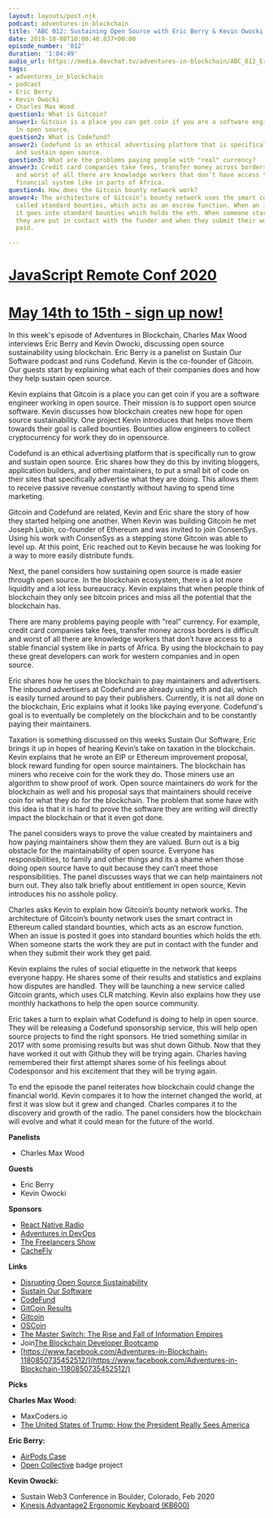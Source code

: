 ```yaml
---
layout: layouts/post.njk
podcast: adventures-in-blockchain
title: 'ABC 012: Sustaining Open Source with Eric Berry & Kevin Owocki'
date: 2019-10-08T10:00:40.837+00:00
episode_number: '012'
duration: '1:04:49'
audio_url: https://media.devchat.tv/adventures-in-blockchain/ABC_012_Eric_Berry_and_Kevin_Owocki.mp3
tags:
- adventures_in_blockchain
- podcast
- Eric Berry
- Kevin Owocki
- Charles Max Wood
question1: What is Gitcoin?
answer1: Gitcoin is a place you can get coin if you are a software engineer working
  in open source.
question2: What is Codefund?
answer2: Codefund is an ethical advertising platform that is specifically run to grow
  and sustain open source.
question3: What are the problems paying people with "real" currency?
answer3: Credit card companies take fees, transfer money across borders is difficult
  and worst of all there are knowledge workers that don’t have access to a stable
  financial system like in parts of Africa.
question4: How does the Gitcoin bounty network work?
answer4: The architecture of Gitcoin’s bounty network uses the smart contract in Ethereum
  called standard bounties, which acts as an escrow function. When an issue is posted
  it goes into standard bounties which holds the eth. When someone starts the work
  they are put in contact with the funder and when they submit their work they get
  paid.

---
```

# [JavaScript Remote Conf 2020](https://devchat.tv/conferences/javascript-remote-2020/ "JavaScript Remote Conf 2020")

# [May 14th to 15th - sign up now!](https://devchat.tv/conferences/javascript-remote-2020/ "JavaScript Remote Conf 2020") 

In this week's episode of Adventures in Blockchain, Charles Max Wood interviews Eric Berry and Kevin Owocki, discussing open source sustainability using blockchain. Eric Berry is a panelist on Sustain Our Software podcast and runs Codefund. Kevin is the co-founder of Gitcoin. Our guests start by explaining what each of their companies does and how they help sustain open source.

Kevin explains that Gitcoin is a place you can get coin if you are a software engineer working in open source. Their mission is to support open source software. Kevin discusses how blockchain creates new hope for open source sustainability. One project Kevin introduces that helps move them towards their goal is called bounties. Bounties allow engineers to collect cryptocurrency for work they do in opensource.

Codefund is an ethical advertising platform that is specifically run to grow and sustain open source. Eric shares how they do this by inviting bloggers, application builders, and other maintainers,  to put a small bit of code on their sites that specifically advertise what they are doing. This allows them to receive passive revenue constantly without having to spend time marketing.

Gitcoin and Codefund are related, Kevin and Eric share the story of how they started helping one another. When Kevin was building Gitcoin he met Joseph Lubin, co-founder of Ethereum and was invited to join ConsenSys. Using his work with ConsenSys as a stepping stone Gitcoin was able to level up. At this point, Eric reached out to Kevin because he was looking for a way to more easily distribute funds.

Next, the panel considers how sustaining open source is made easier through open source. In the blockchain ecosystem, there is a lot more liquidity and a lot less bureaucracy. Kevin explains that when people think of blockchain they only see bitcoin prices and miss all the potential that the blockchain has.

There are many problems paying people with “real” currency. For example, credit card companies take fees, transfer money across borders is difficult and worst of all there are knowledge workers that don’t have access to a stable financial system like in parts of Africa. By using the blockchain to pay these great developers can work for western companies and in open source.

Eric shares how he uses the blockchain to pay maintainers and advertisers. The inbound advertisers at Codefund are already using eth and dai, which is easily turned around to pay their publishers. Currently, it is not all done on the blockchain, Eric explains what it looks like paying everyone. Codefund's goal is to eventually be completely on the blockchain and to be constantly paying their maintainers.

Taxation is something discussed on this weeks Sustain Our Software, Eric brings it up in hopes of hearing Kevin’s take on taxation in the blockchain. Kevin explains that he wrote an EIP or Ethereum improvement proposal, block reward funding for open source maintainers. The blockchain has miners who receive coin for the work they do. Those miners use an algorithm to show proof of work. Open source maintainers do work for the blockchain as well and his proposal says that maintainers should receive coin for what they do for the blockchain. The problem that some have with this idea is that it is hard to prove the software they are writing will directly impact the blockchain or that it even got done.

The panel considers ways to prove the value created by maintainers and how paying maintainers show them they are valued. Burn out is a big obstacle for the maintainability of open source. Everyone has responsibilities, to family and other things and its a shame when those doing open source have to quit because they can’t meet those responsibilities. The panel discusses ways that we can help maintainers not burn out. They also talk briefly about entitlement in open source, Kevin introduces his no asshole policy.

Charles asks Kevin to explain how Gitcoin’s bounty network works. The architecture of Gitcoin’s bounty network uses the smart contract in Ethereum called standard bounties, which acts as an escrow function. When an issue is posted it goes into standard bounties which holds the eth. When someone starts the work they are put in contact with the funder and when they submit their work they get paid.

Kevin explains the rules of social etiquette in the network that keeps everyone happy. He shares some of their results and statistics and explains how disputes are handled. They will be launching a new service called Gitcoin grants, which uses CLR matching. Kevin also explains how they use monthly hackathons to help the open source community.

Eric takes a turn to explain what Codefund is doing to help in open source. They will be releasing a Codefund sponsorship service, this will help open source projects to find the right sponsors. He tried something similar in 2017 with some promising results but was shut down Github. Now that they have worked it out with Github they will be trying again. Charles having remembered their first attempt shares some of his feelings about Codesponsor and his excitement that they will be trying again.

To end the episode the panel reiterates how blockchain could change the financial world. Kevin compares it to how the internet changed the world, at first it was slow but it grew and changed. Charles compares it to the discovery and growth of the radio. The panel considers how the blockchain will evolve and what it could mean for the future of the world.

**Panelists**

* Charles Max Wood

**Guests**

* Eric Berry
* Kevin Owocki

**Sponsors**

* [React Native Radio](https://devchat.tv/react-native-radio/)
* [Adventures in DevOps](https://devchat.tv/adventures-in-devops/)
* [The Freelancers Show](https://devchat.tv/freelancers/)
* [CacheFly](https://www.cachefly.com/)

**Links**

* [Disrupting Open Source Sustainability](https://speakerdeck.com/coderberry/disrupting-open-source-sustainability)
* [Sustain Our Software](https://devchat.tv/sustain-our-software/)
* [CodeFund](https://codefund.io/)
* [GitCoin Results](https://gitcoin.co/results)
* [Gitcoin](https://gitcoin.co/)
* [OSCoin](http://oscoin.io/)
* [The Master Switch: The Rise and Fall of Information Empires](https://www.amazon.com/Master-Switch-Rise-Information-Empires/dp/0307390993/ref=asc_df_0307390993/?tag=hyprod-20&linkCode=df0&hvadid=312025907421&hvpos=1o1&hvnetw=g&hvrand=10362814121834003069&hvpone=&hvptwo=&hvqmt=&hvdev=c&hvdvcmdl=&hvlocint=&hvlocphy=9029751&hvtargid=pla-402600891829&psc=1)
* Join[The Blockchain Developer Bootcamp](http://www.dappuniversity.com/bootcamp)
* [https://www.facebook.com/Adventures-in-Blockchain-1180850735452512/](https://www.facebook.com/Adventures-in-Blockchain-1180850735452512/)

**Picks**

**Charles Max Wood:**

* MaxCoders.io
* [The United States of Trump: How the President Really Sees America](https://www.amazon.com/United-States-Trump-President-America/dp/125023722X)

**Eric Berry:**

* [AirPods Case](https://www.amazon.com/AirPods-Leather-Amoysanli-Airpods-Keychain/dp/B07TMMB4SX/ref=asc_df_B07TMMB4SX/?tag=hyprod-20&linkCode=df0&hvadid=366289984963&hvpos=1o4&hvnetw=g&hvrand=4987888420241274532&hvpone=&hvptwo=&hvqmt=&hvdev=c&hvdvcmdl=&hvlocint=&hvlocphy=9029751&hvtargid=pla-810760983062&psc=1&tag=&ref=&adgrpid=74356900777&hvpone=&hvptwo=&hvadid=366289984963&hvpos=1o4&hvnetw=g&hvrand=4987888420241274532&hvqmt=&hvdev=c&hvdvcmdl=&hvlocint=&hvlocphy=9029751&hvtargid=pla-810760983062)
* [Open Collective](https://opencollective.com/) badge project

**Kevin Owocki:**

* Sustain Web3 Conference in Boulder, Colorado, Feb 2020
* [Kinesis Advantage2 Ergonomic Keyboard (KB600)](https://www.amazon.com/Kinesis-Advantage2-Ergonomic-Keyboard-KB600/dp/B01KR1C5PY/ref=sr_1_2?gclid=Cj0KCQjwoebsBRCHARIsAC3JP0JpvHOxPL0JAIZW7vxXXDdKEQGwpObzX6pkYPJmphl_B_CWOmTs5qkaAiKgEALw_wcB&hvadid=198202643706&hvdev=c&hvlocphy=9029751&hvnetw=g&hvpos=1t1&hvqmt=e&hvrand=15363317019270087245&hvtargid=kwd-301696958095&hydadcr=18009_9430076&keywords=kinesis+advantage+2&qid=1570397057&s=electronics&sr=1-2)